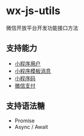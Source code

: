 # wx-js-utils

微信开放平台开发功能接口方法

## 支持能力
* [小程序用户](/docs/WXMINIUSER.md)
* [小程序模板消息](/docs/WXMINIMessage.md)
* [小程序码](/docs/WXMINIQR.md)
* [微信支付](/docs/WXPay.md)

## 支持语法糖
* Promise
* Async / Await
